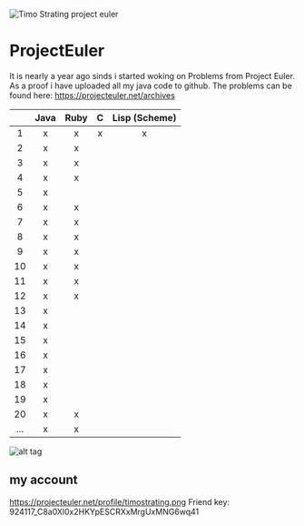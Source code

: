 ![Timo Strating project euler](https://projecteuler.net/profile/timostrating.png)

# ProjectEuler
It is nearly a year ago sinds i started woking on Problems from Project Euler.
As a proof i have uploaded all my java code to github.
The problems can be found here:  https://projecteuler.net/archives


| | Java | Ruby | C | Lisp (Scheme) |
|:---:|:-:|:-:|:-:|:-:|
| 1   | x | x | x | x |
| 2   | x | x |   |   |
| 3   | x | x |   |   |
| 4   | x | x |   |   |
| 5   | x |   |   |   |
| 6   | x | x |   |   |
| 7   | x | x |   |   |
| 8   | x | x |   |   |
| 9   | x | x |   |   |
| 10  | x | x |   |   |
| 11  | x | x |   |   |
| 12  | x | x |   |   |
| 13  | x |   |   |   |
| 14  | x |   |   |   |
| 15  | x |   |   |   |
| 16  | x |   |   |   |
| 17  | x |   |   |   |
| 18  | x |   |   |   |
| 19  | x |   |   |   |
| 20  | x | x |   |   |
| ... | x | x |   |   |

![alt tag](https://raw.githubusercontent.com/timostrating/ProjectEuler/master/ProjectEuler-Dashboard.png)

## my account 
https://projecteuler.net/profile/timostrating.png
Friend key: 924117_C8a0Xl0x2HKYpESCRXxMrgUxMNG6wq41


